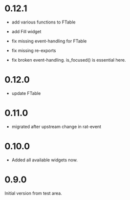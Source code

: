 # 0.12.1

* add various functions to FTable
* add Fill widget

* fix missing event-handling for FTable
* fix missing re-exports
* fix broken event-handling. is_focused() is essential here.

# 0.12.0

* update FTable

# 0.11.0

* migrated after upstream change in rat-event

# 0.10.0

* Added all available widgets now.

# 0.9.0

Initial version from test area.